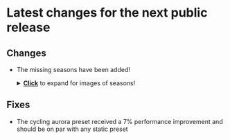 # Latest changes for the next public release

## Changes
- The missing seasons have been added!
  <details><summary><ins><strong>Click</strong></ins> to expand for images of seasons!</summary>
  <p>

  <img src="https://github.com/EuphoriaPatches/Changelogs/assets/46494907/1648647c-c77d-49a2-b314-0f90059ce912" width="500" height="auto" />
  <img src="https://github.com/EuphoriaPatches/Changelogs/assets/46494907/b0c596f5-a44e-48b3-9d16-7a4541bfd591" width="500" height="auto" />
  <img src="https://github.com/EuphoriaPatches/Changelogs/assets/46494907/8a477f38-8f87-4118-aa6d-b1fcbc3b6ed3" width="500" height="auto" />
  <img src="https://github.com/EuphoriaPatches/Changelogs/assets/46494907/667125e2-41c3-4880-b2e8-7e80bc2f1852" width="500" height="auto" />
  <img src="https://github.com/EuphoriaPatches/Changelogs/assets/46494907/c562eca7-388b-477c-a5ba-3553a1ed859c" width="500" height="auto" />

  </p>
  </details>


## Fixes
- The cycling aurora preset received a 7% performance improvement and should be on par with any static preset
